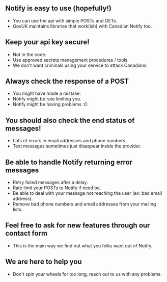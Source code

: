 
## Notify is easy to use (hopefully!)

- You can use the api with simple POSTs and GETs.
- GovUK maintains libraries that work(ish) with Canadian Notify too.

## Keep your api key secure!

- Not in the code.
- Use approved secrets management procedures / tools.
- We don't want criminals using your service to attack Canadians.

## Always check the response of a POST

- You might have made a mistake.
- Notify might be rate limiting you.
- Notify might be having problems :O

## You should also check the end status of messages!
- Lots of errors in email addresses and phone numbers.
- Text messages sometimes just disappear inside the provider.


## Be able to handle Notify returning error messages
- Retry failed messages after a delay.
- Rate limit your POSTs to Notify if need be.
- Be able to deal with your message not reaching the user (ex: bad email address).
- Remove bad phone numbers and email addresses from your mailing lists.

## Feel free to ask for new features through our contact form
- This is the main way we find out what you folks want out of Notify.

## We are here to help you
- Don't spin your wheels for too long, reach out to us with any problems.

